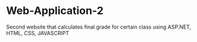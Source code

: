 # Web-Application-2
Second website that calculates final grade for certain class using ASP.NET, HTML, CSS, JAVASCRIPT

